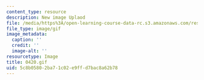 ```yaml
---
content_type: resource
description: New image Uplaod
file: /media/https%3A/open-learning-course-data-rc.s3.amazonaws.com/res-21g-01-kana-spring-2010/5c8b05802ba71c02e9ffd7bac8a62b78_0420.gif
file_type: image/gif
image_metadata:
  caption: ''
  credit: ''
  image-alt: ''
resourcetype: Image
title: 0420.gif
uid: 5c8b0580-2ba7-1c02-e9ff-d7bac8a62b78
---
```

